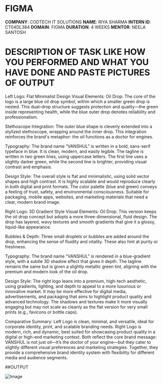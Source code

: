 # FIGMA
**COMPANY**: CODTECH IT SOLUTIONS
**NAME**: RIYA SHARMA
**INTERN ID**: CT04DL384
**DOMAIN**: FIGMA
**DURATION**: 4 WEEKS
**MENTOR**: NEELA SANTOSH
 # DESCRIPTION OF TASK LIKE HOW YOU PERFORMED AND WHAT YOU HAVE DONE AND PASTE PICTURES OF OUTPUT
Left Logo: Flat Minimalist Design
Visual Elements:
Oil Drop: The core of the logo is a large blue oil drop symbol, within which a smaller green drop is nested. This dual-drop structure suggests protection and quality—the green inside representing health, while the blue outer drop denotes reliability and professionalism.

Stethoscope Integration: The outer blue shape is cleverly extended into a stylized stethoscope, wrapping around the inner drop. This integration reinforces the brand's metaphor: the oil functions as a doctor for engines.

Typography:
The brand name “VANSHUL” is written in a bold, sans-serif typeface in blue. It is clean, modern, and easily legible.
The tagline is written in two green lines, using uppercase letters. The first line uses a slightly darker green, while the second line is brighter, providing visual contrast and emphasis.

Design Style:
The overall style is flat and minimalistic, using solid vector shapes and high contrast. It is highly scalable and would reproduce clearly in both digital and print formats.
The color palette (blue and green) conveys a feeling of trust, safety, and environmental consciousness.
Suitable for packaging, mobile apps, websites, and marketing materials that need a clear, modern brand image.

Right Logo: 3D Gradient Style
Visual Elements:
Oil Drop: This version keeps the oil drop concept but adopts a more three-dimensional, fluid design. The drop has layered, wavy textures and smooth gradients that give it a glossy, liquid-like appearance.

Bubbles & Depth: Three small droplets or bubbles are added around the drop, enhancing the sense of fluidity and vitality. These also hint at purity or freshness.

Typography:
The brand name “VANSHUL” is rendered in a blue-gradient style, with a subtle 3D shadow effect that gives it depth.
The tagline remains the same but is given a slightly metallic green tint, aligning with the premium and modern look of the oil drop.

Design Style:
The right logo leans into a premium, high-tech aesthetic, using gradients, lighting, and depth to appeal to a more luxurious or innovative market.
It may be more effective for digital media, advertisements, and packaging that aims to highlight product quality and advanced technology.
The shadows and textures make it more visually engaging but may not scale as cleanly as the flat version for very small prints (e.g., favicons or bottle caps).

Comparative Summary:
Left Logo is clean, minimal, and versatile, ideal for corporate identity, print, and scalable branding needs.
Right Logo is modern, rich, and dynamic, best suited for showcasing product quality in a digital or high-end marketing context.
Both reflect the core brand message: VANSHUL is not just oil—it’s the doctor of your engine—but they cater to slightly different visual preferences and marketing strategies.
Together, they provide a comprehensive brand identity system with flexibility for different media and audience segments.

##OUTPUT

![Image](https://github.com/user-attachments/assets/59fd5e77-f5f8-41b7-b0c6-1a79dfb3c868)

